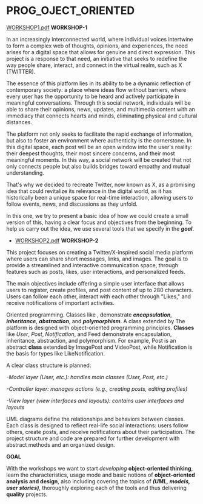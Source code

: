 # PROG_OJECT_ORIENTED
[WORKSHOP1.pdf](WORKSHOP1.pdf) 
**WORKSHOP-1**

In an increasingly interconnected world, where individual voices intertwine to form a complex web of thoughts, opinions, and experiences, the need arises for a digital space that allows for genuine and direct expression. This project is a response to that need, an initiative that seeks to redefine the way people share, interact, and connect in the virtual realm, such as X (TWITTER).

The essence of this platform lies in its ability to be a dynamic reflection of contemporary society: a place where ideas flow without barriers, where every user has the opportunity to be heard and actively participate in meaningful conversations. Through this social network, individuals will be able to share their opinions, news, updates, and multimedia content with an immediacy that connects hearts and minds, eliminating physical and cultural distances.

The platform not only seeks to facilitate the rapid exchange of information, but also to foster an environment where authenticity is the cornerstone. In this digital space, each post will be an open window into the user's reality: their deepest thoughts, their most sincere concerns, and their most meaningful moments. In this way, a social network will be created that not only connects people but also builds bridges toward empathy and mutual understanding.

That's why we decided to recreate Twitter, now known as X, as a promising idea that could revitalize its relevance in the digital world, as it has historically been a unique space for real-time interaction, allowing users to follow events, news, and discussions as they unfold.

In this one, we try to present a basic idea of ​​how we could create a small version of this, having a clear focus and objectives from the beginning. To help us carry out the idea, we use several tools that we specify in the **_goal_**.
- [WORKSHOP2.pdf](WORKSHOP2.pdf)
**WORKSHOP-2**

This project focuses on creating a Twitter/X-inspired social media platform where users can share short messages, links, and images. The goal is to provide a streamlined and interactive communication space, through features such as posts, likes, user interactions, and personalized feeds.

The main objectives include offering a simple user interface that allows users to register, create profiles, and post content of up to 280 characters. Users can follow each other, interact with each other through "Likes," and receive notifications of important activities.

Oriented programming. Classes like , demonstrate **_encapsulation_**, **_inheritance_**, **_abstraction_**, and **_polymorphism_**. A class extended by The platform is designed with object-oriented programming principles. **Classes** like _User_, _Post_, _Notification_, and Feed demonstrate encapsulation, inheritance, abstraction, and polymorphism. For example, Post is an abstract **class** extended by ImagePost and VideoPost, while Notification is the basis for types like LikeNotification.

A clear class structure is planned:

 _-Model layer (User, etc.): handles main classes (User, Post, etc.)_

 _-Controller layer: manages actions (e.g., creating posts, editing profiles)_

 _-View layer (view interfaces and layouts): contains user interfaces and layouts_

UML diagrams define the relationships and behaviors between classes. Each class is designed to reflect real-life social interactions: users follow others, create posts, and receive notifications about their participation. The project structure and code are prepared for further development with abstract methods and an organized design.

**GOAL**

With the workshops we want to start *developing* **object-oriented thinking**, learn the characteristics, usage mode and basic notions of **object-oriented analysis and design**, also including covering the topics of **_(UML, models, user stories)_**, thoroughly exploring each of the tools and thus delivering **quality** projects.
